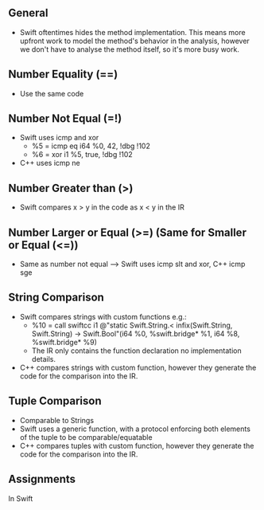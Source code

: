 ## General
* Swift oftentimes hides the method implementation. This means more upfront work to model the method's behavior in the analysis, however we don't have to analyse the method itself, so it's more busy work. 
## Number Equality (==)
* Use the same code

## Number Not Equal (=!)
* Swift uses icmp and xor 
  * %5 = icmp eq i64 %0, 42, !dbg !102
  * %6 = xor i1 %5, true, !dbg !102
* C++ uses icmp ne

## Number Greater than (>)
* Swift compares x > y in the code as x < y in the IR

## Number Larger or Equal (>=) (Same for Smaller or Equal (<=))
* Same as number not equal --> Swift uses icmp slt and xor, C++ icmp sge


## String Comparison
* Swift compares strings with custom functions e.g.:
  * %10 = call swiftcc i1 @"static Swift.String.< infix(Swift.String, Swift.String) -> Swift.Bool"(i64 %0, %swift.bridge* %1, i64 %8, %swift.bridge* %9)
  * The IR only contains the function declaration no implementation details.
* C++ compares strings with custom function, however they generate the code for the comparison into the IR.

## Tuple Comparison
* Comparable to Strings
* Swift uses a generic function, with a protocol enforcing both elements of the tuple to be comparable/equatable
* C++ compares tuples with custom function, however they generate the code for the comparison into the IR.

## Assignments
In Swift 